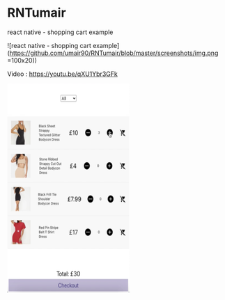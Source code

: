 # RNTumair
react native - shopping cart example

![react native - shopping cart example](https://github.com/umair90/RNTumair/blob/master/screenshots/img.png =100x20))

Video : https://youtu.be/qXU1Ybr3GFk

<img src="https://github.com/umair90/RNTumair/blob/master/screenshots/img.png" width="280" height="480" />
